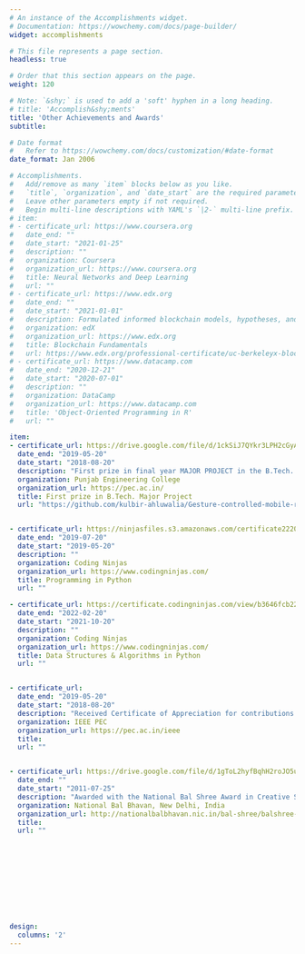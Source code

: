 ```yaml
---
# An instance of the Accomplishments widget.
# Documentation: https://wowchemy.com/docs/page-builder/
widget: accomplishments

# This file represents a page section.
headless: true

# Order that this section appears on the page.
weight: 120

# Note: `&shy;` is used to add a 'soft' hyphen in a long heading.
# title: 'Accomplish&shy;ments'
title: 'Other Achievements and Awards'
subtitle:

# Date format
#   Refer to https://wowchemy.com/docs/customization/#date-format
date_format: Jan 2006

# Accomplishments.
#   Add/remove as many `item` blocks below as you like.
#   `title`, `organization`, and `date_start` are the required parameters.
#   Leave other parameters empty if not required.
#   Begin multi-line descriptions with YAML's `|2-` multi-line prefix.
# item:
# - certificate_url: https://www.coursera.org
#   date_end: ""
#   date_start: "2021-01-25"
#   description: ""
#   organization: Coursera
#   organization_url: https://www.coursera.org
#   title: Neural Networks and Deep Learning
#   url: ""
# - certificate_url: https://www.edx.org
#   date_end: ""
#   date_start: "2021-01-01"
#   description: Formulated informed blockchain models, hypotheses, and use cases.
#   organization: edX
#   organization_url: https://www.edx.org
#   title: Blockchain Fundamentals
#   url: https://www.edx.org/professional-certificate/uc-berkeleyx-blockchain-fundamentals
# - certificate_url: https://www.datacamp.com
#   date_end: "2020-12-21"
#   date_start: "2020-07-01"
#   description: ""
#   organization: DataCamp
#   organization_url: https://www.datacamp.com
#   title: 'Object-Oriented Programming in R'
#   url: ""

item:
- certificate_url: https://drive.google.com/file/d/1ckSiJ7QYkr3LPH2cGyAMaCiRa5WQUGU3/view?usp=sharing 
  date_end: "2019-05-20"
  date_start: "2018-08-20"
  description: "First prize in final year MAJOR PROJECT in the B.Tech. Examination of Electrical Engineering, 2015-19 titled Teleoperated Gesture controlled Robotic arm."
  organization: Punjab Engineering College
  organization_url: https://pec.ac.in/
  title: First prize in B.Tech. Major Project
  url: "https://github.com/kulbir-ahluwalia/Gesture-controlled-mobile-robotic-arm"


- certificate_url: https://ninjasfiles.s3.amazonaws.com/certificate222025167e68f91e0375b62c0529b3f1098f48.pdf
  date_end: "2019-07-20"
  date_start: "2019-05-20"
  description: ""
  organization: Coding Ninjas
  organization_url: https://www.codingninjas.com/
  title: Programming in Python
  url: ""

- certificate_url: https://certificate.codingninjas.com/view/b3646fcb22a30a11
  date_end: "2022-02-20"
  date_start: "2021-10-20"
  description: ""
  organization: Coding Ninjas
  organization_url: https://www.codingninjas.com/
  title: Data Structures & Algorithms in Python
  url: ""


- certificate_url: 
  date_end: "2019-05-20"
  date_start: "2018-08-20"
  description: "Received Certificate of Appreciation for contributions to IEEE PEC (2017,2018)."
  organization: IEEE PEC
  organization_url: https://pec.ac.in/ieee
  title: 
  url: ""


- certificate_url: https://drive.google.com/file/d/1gToL2hyfBqhH2roJO5uWVdo0Yt2RCgtM/view?usp=sharing 
  date_end: ""
  date_start: "2011-07-25"
  description: "Awarded with the National Bal Shree Award in Creative Scientific Innovations by the Ministry of Human Resource Development, Govt. of India.  It consisted of a series of scientific hands-on tests and interviews at city, zonal and national level."
  organization: National Bal Bhavan, New Delhi, India
  organization_url: http://nationalbalbhavan.nic.in/bal-shree/balshree-honour.html
  title: 
  url: ""











design:
  columns: '2' 
---
```


